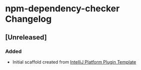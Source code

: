 <!-- Keep a Changelog guide -> https://keepachangelog.com -->

# npm-dependency-checker Changelog

## [Unreleased]
### Added
- Initial scaffold created from [IntelliJ Platform Plugin Template](https://github.com/JetBrains/intellij-platform-plugin-template)
